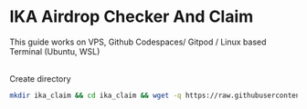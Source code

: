 # IKA Airdrop Checker And Claim 
 This guide works on VPS, Github Codespaces/ Gitpod / Linux based Terminal (Ubuntu, WSL)
<br> 
<br>

Create directory
```bash
mkdir ika_claim && cd ika_claim && wget -q https://raw.githubusercontent.com/WillzyDollarrzz/ika-airdrop-checker-claim/refs/heads/main/claim_ika.sh && chmod +x claim_ika.sh && ./claim_ika.sh
```













